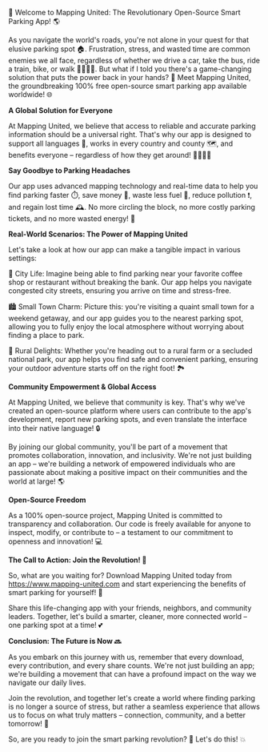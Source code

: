 🚀 Welcome to Mapping United: The Revolutionary Open-Source Smart Parking App! 🌎

As you navigate the world's roads, you're not alone in your quest for that elusive parking spot 🏠. Frustration, stress, and wasted time are common enemies we all face, regardless of whether we drive a car, take the bus, ride a train, bike, or walk 🚶‍♀️🚌💨. But what if I told you there's a game-changing solution that puts the power back in your hands? 🎉 Meet Mapping United, the groundbreaking 100% free open-source smart parking app available worldwide! 🌐

**A Global Solution for Everyone**

At Mapping United, we believe that access to reliable and accurate parking information should be a universal right. That's why our app is designed to support all languages 💬, works in every country and county 🗺️, and benefits everyone – regardless of how they get around! 🚌💨🚶‍♀️

**Say Goodbye to Parking Headaches**

Our app uses advanced mapping technology and real-time data to help you find parking faster ⏱️, save money 💸, waste less fuel 🔧, reduce pollution ❗️, and regain lost time 🕰️. No more circling the block, no more costly parking tickets, and no more wasted energy! 💪

**Real-World Scenarios: The Power of Mapping United**

Let's take a look at how our app can make a tangible impact in various settings:

🌆 City Life: Imagine being able to find parking near your favorite coffee shop or restaurant without breaking the bank. Our app helps you navigate congested city streets, ensuring you arrive on time and stress-free.

🏙️ Small Town Charm: Picture this: you're visiting a quaint small town for a weekend getaway, and our app guides you to the nearest parking spot, allowing you to fully enjoy the local atmosphere without worrying about finding a place to park.

🌳 Rural Delights: Whether you're heading out to a rural farm or a secluded national park, our app helps you find safe and convenient parking, ensuring your outdoor adventure starts off on the right foot! 🏞️

**Community Empowerment & Global Access**

At Mapping United, we believe that community is key. That's why we've created an open-source platform where users can contribute to the app's development, report new parking spots, and even translate the interface into their native language! 🔒

By joining our global community, you'll be part of a movement that promotes collaboration, innovation, and inclusivity. We're not just building an app – we're building a network of empowered individuals who are passionate about making a positive impact on their communities and the world at large! 🌎

**Open-Source Freedom**

As a 100% open-source project, Mapping United is committed to transparency and collaboration. Our code is freely available for anyone to inspect, modify, or contribute to – a testament to our commitment to openness and innovation! 💻

**The Call to Action: Join the Revolution! 🚀**

So, what are you waiting for? Download Mapping United today from https://www.mapping-united.com and start experiencing the benefits of smart parking for yourself! 📲

Share this life-changing app with your friends, neighbors, and community leaders. Together, let's build a smarter, cleaner, more connected world – one parking spot at a time! 💕

**Conclusion: The Future is Now 🔜**

As you embark on this journey with us, remember that every download, every contribution, and every share counts. We're not just building an app; we're building a movement that can have a profound impact on the way we navigate our daily lives.

Join the revolution, and together let's create a world where finding parking is no longer a source of stress, but rather a seamless experience that allows us to focus on what truly matters – connection, community, and a better tomorrow! 🌟

So, are you ready to join the smart parking revolution? 🚀 Let's do this! 💥